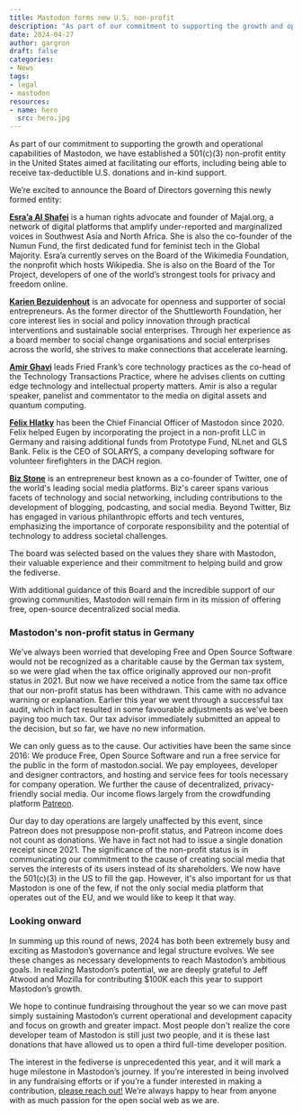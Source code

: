 ```yaml
---
title: Mastodon forms new U.S. non-profit
description: "As part of our commitment to supporting the growth and operational capabilities of Mastodon, we have established a 501(c)(3) non-profit entity in the United States aimed at facilitating our efforts, including being able to receive tax-deductible U.S. donations."
date: 2024-04-27
author: gargron
draft: false
categories:
- News
tags:
- legal
- mastodon
resources:
- name: hero
  src: hero.jpg
---
```


As part of our commitment to supporting the growth and operational capabilities of Mastodon, we have established a 501(c)(3) non-profit entity in the United States aimed at facilitating our efforts, including being able to receive tax-deductible U.S. donations and in-kind support.

We’re excited to announce the Board of Directors governing this newly formed entity:

<div class="rounded-md p-6 py-0 border border-gray-200">

**[Esra’a Al Shafei](https://mastodon.social/@alshafei)** is a human rights advocate and founder of Majal.org, a network of digital platforms that amplify under-reported and marginalized voices in Southwest Asia and North Africa. She is also the co-founder of the Numun Fund, the first dedicated fund for feminist tech in the Global Majority. Esra’a currently serves on the Board of the Wikimedia Foundation, the nonprofit which hosts Wikipedia. She is also on the Board of the Tor Project, developers of one of the world’s strongest tools for privacy and freedom online.

[**Karien Bezuidenhout**](https://www.philanthropy-matters.org/team) is an advocate for openness and supporter of social entrepreneurs. As the former director of the Shuttleworth Foundation, her core interest lies in social and policy innovation through practical interventions and sustainable social enterprises. Through her experience as a board member to social change organisations and social enterprises across the world, she strives to make connections that accelerate learning.

**[Amir Ghavi](https://www.friedfrank.com/professionals/amir-ghavi)** leads Fried Frank’s core technology practices as the co-head of the Technology Transactions Practice, where he advises clients on cutting edge technology and intellectual property matters. Amir is also a regular speaker, panelist and commentator to the media on digital assets and quantum computing.

[**Felix Hlatky**](https://mastodon.social/@mellifluousbox) has been the Chief Financial Officer of Mastodon since 2020. Felix helped Eugen by incorporating the project in a non-profit LLC in Germany and raising additional funds from Prototype Fund, NLnet and GLS Bank. Felix is the CEO of SOLARYS, a company developing software for volunteer firefighters in the DACH region.

**[Biz Stone](https://medium.com/@biz)** is an entrepreneur best known as a co-founder of Twitter, one of the world's leading social media platforms. Biz's career spans various facets of technology and social networking, including contributions to the development of blogging, podcasting, and social media. Beyond Twitter, Biz has engaged in various philanthropic efforts and tech ventures, emphasizing the importance of corporate responsibility and the potential of technology to address societal challenges.
</div>

The board was selected based on the values they share with Mastodon, their valuable experience and their commitment to helping build and grow the fediverse.

With additional guidance of this Board and the incredible support of our growing communities, Mastodon will remain firm in its mission of offering free, open-source decentralized social media.

### Mastodon's non-profit status in Germany

We’ve always been worried that developing Free and Open Source Software would not be recognized as a charitable cause by the German tax system, so we were glad when the tax office originally approved our non-profit status in 2021. But now we have received a notice from the same tax office that our non-profit status has been withdrawn. This came with no advance warning or explanation. Earlier this year we went through a successful tax audit, which in fact resulted in some favourable adjustments as we’ve been paying too much tax. Our tax advisor immediately submitted an appeal to the decision, but so far, we have no new information.

We can only guess as to the cause. Our activities have been the same since 2016: We produce Free, Open Source Software and run a free service for the public in the form of mastodon.social. We pay employees, developer and designer contractors, and hosting and service fees for tools necessary for company operation. We further the cause of decentralized, privacy-friendly social media. Our income flows largely from the crowdfunding platform [Patreon](https://www.patreon.com/mastodon).

Our day to day operations are largely unaffected by this event, since Patreon does not presuppose non-profit status, and Patreon income does not count as donations. We have in fact not had to issue a single donation receipt since 2021. The significance of the non-profit status is in communicating our commitment to the cause of creating social media that serves the interests of its users instead of its shareholders. We now have the 501(c)(3) in the US to fill the gap. However, it's also important for us that Mastodon is one of the few, if not the only social media platform that operates out of the EU, and we would like to keep it that way.

### Looking onward

In summing up this round of news, 2024 has both been extremely busy and exciting as Mastodon’s governance and legal structure evolves. We see these changes as necessary developments to reach Mastodon’s ambitious goals. In realizing Mastodon’s potential, we are deeply grateful to Jeff Atwood and Mozilla for contributing $100K each this year to support Mastodon’s growth.

We hope to continue fundraising throughout the year so we can move past simply sustaining Mastodon’s current operational and development capacity and focus on growth and greater impact. Most people don't realize the core developer team of Mastodon is still just two people, and it is these last donations that have allowed us to open a third full-time developer position.

The interest in the fediverse is unprecedented this year, and it will mark a huge milestone in Mastodon’s journey. If you’re interested in being involved in any fundraising efforts or if you’re a funder interested in making a contribution, [please reach out!](mailto:finance@joinmastodon.org) We’re always happy to hear from anyone with as much passion for the open social web as we are.
